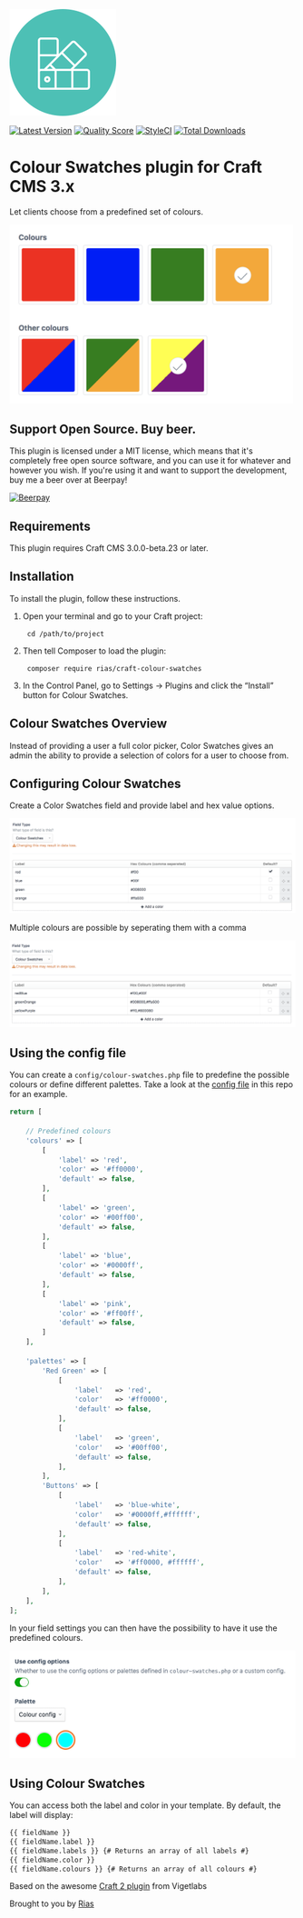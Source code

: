 ![Icon](./src/icon.svg)

[![Latest Version](https://img.shields.io/github/release/rias500/craft-colour-swatches.svg?style=flat-square)](https://github.com/rias500/craft-colour-swatches/releases)
[![Quality Score](https://img.shields.io/scrutinizer/g/rias500/craft-colour-swatches.svg?style=flat-square)](https://scrutinizer-ci.com/g/rias500/craft-colour-swatches)
[![StyleCI](https://styleci.io/repos/117454863/shield)](https://styleci.io/repos/117454863)
[![Total Downloads](https://img.shields.io/packagist/dt/rias/craft-colour-swatches.svg?style=flat-square)](https://packagist.org/packages/rias/craft-colour-swatches)

# Colour Swatches plugin for Craft CMS 3.x

Let clients choose from a predefined set of colours.

<img src="./resources/img/screenshot.png" width="500">

## Support Open Source. Buy beer.

This plugin is licensed under a MIT license, which means that it's completely free open source software, and you can use it for whatever and however you wish. If you're using it and want to support the development, buy me a beer over at Beerpay!

[![Beerpay](https://beerpay.io/Rias500/craft-colour-swatches/badge.svg?style=beer-square)](https://beerpay.io/Rias500/craft-colour-swatches)

## Requirements

This plugin requires Craft CMS 3.0.0-beta.23 or later.

## Installation

To install the plugin, follow these instructions.

1. Open your terminal and go to your Craft project:

        cd /path/to/project

2. Then tell Composer to load the plugin:

        composer require rias/craft-colour-swatches

3. In the Control Panel, go to Settings → Plugins and click the “Install” button for Colour Swatches.

## Colour Swatches Overview

Instead of providing a user a full color picker, Color Swatches gives an admin the ability to provide a selection of colors for a user to choose from.

## Configuring Colour Swatches

Create a Color Swatches field and provide label and hex value options.

![Screenshot](./resources/img/single.png)

Multiple colours are possible by seperating them with a comma

![Screenshot](./resources/img/multiple.png)

## Using the config file

You can create a `config/colour-swatches.php` file to predefine the possible colours or define different palettes.
Take a look at the [config file](https://github.com/Rias500/craft-colour-swatches/blob/master/src/config.php) in this repo for an example.

```php
return [

    // Predefined colours
    'colours' => [
        [
            'label' => 'red',
            'color' => '#ff0000',
            'default' => false,
        ],
        [
            'label' => 'green',
            'color' => '#00ff00',
            'default' => false,
        ],
        [
            'label' => 'blue',
            'color' => '#0000ff',
            'default' => false,
        ],
        [
            'label' => 'pink',
            'color' => '#ff00ff',
            'default' => false,
        ]
    ],
    
    'palettes' => [
        'Red Green' => [
            [
                'label'   => 'red',
                'color'   => '#ff0000',
                'default' => false,
            ],
            [
                'label'   => 'green',
                'color'   => '#00ff00',
                'default' => false,
            ],
        ],
        'Buttons' => [
            [
                'label'   => 'blue-white',
                'color'   => '#0000ff,#ffffff',
                'default' => false,
            ],
            [
                'label'   => 'red-white',
                'color'   => '#ff0000, #ffffff',
                'default' => false,
            ],
        ],
    ],
];
```

In your field settings you can then have the possibility to have it use the predefined colours.

![Screenshot](./resources/img/config.png)

## Using Colour Swatches

You can access both the label and color in your template. By default, the label will display:

```twig
{{ fieldName }}
{{ fieldName.label }}
{{ fieldName.labels }} {# Returns an array of all labels #}
{{ fieldName.color }}
{{ fieldName.colours }} {# Returns an array of all colours #}
```

Based on the awesome [Craft 2 plugin](https://github.com/vigetlabs/craft-color-swatches) from Vigetlabs

Brought to you by [Rias](https://rias.be)
